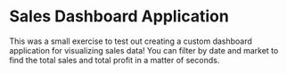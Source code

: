 # Sales Dashboard Application

This was a small exercise to test out creating a custom dashboard application for visualizing sales data! You can filter by date and market to find the total sales and total profit in a matter of seconds.

